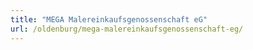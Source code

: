 ```yaml
---
title: "MEGA Malereinkaufsgenossenschaft eG"
url: /oldenburg/mega-malereinkaufsgenossenschaft-eg/
---
```

